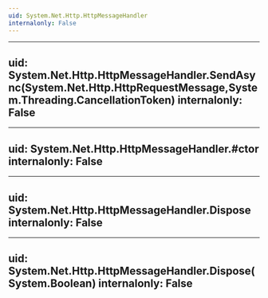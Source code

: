 ```yaml
---
uid: System.Net.Http.HttpMessageHandler
internalonly: False
---
```


---
uid: System.Net.Http.HttpMessageHandler.SendAsync(System.Net.Http.HttpRequestMessage,System.Threading.CancellationToken)
internalonly: False
---

---
uid: System.Net.Http.HttpMessageHandler.#ctor
internalonly: False
---

---
uid: System.Net.Http.HttpMessageHandler.Dispose
internalonly: False
---

---
uid: System.Net.Http.HttpMessageHandler.Dispose(System.Boolean)
internalonly: False
---
